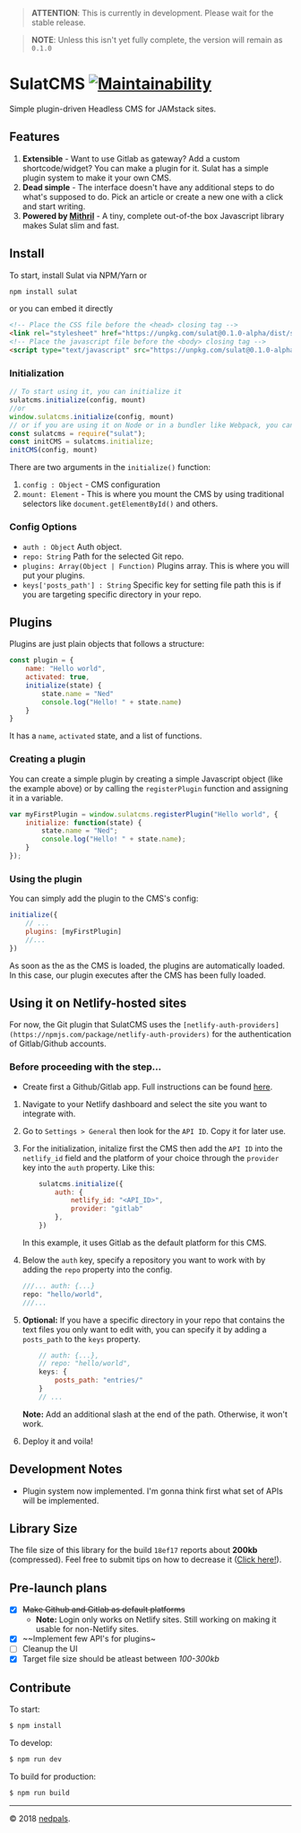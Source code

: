 > **ATTENTION**: This is currently in development. Please wait for the stable release.

> **NOTE**: Unless this isn't yet fully complete, the version will remain as `0.1.0`

# SulatCMS [![Maintainability](https://api.codeclimate.com/v1/badges/c2985411330f1b918966/maintainability)](https://codeclimate.com/github/nedpals/sulatcms/maintainability)
Simple plugin-driven Headless CMS for JAMstack sites.

## Features
1. **Extensible** - Want to use Gitlab as gateway? Add a custom shortcode/widget? You can make a plugin for it. Sulat has a simple plugin system to make it your own CMS.
2. **Dead simple** - The interface doesn't have any additional steps to do what's supposed to do. Pick an article or create a new one with a click and start writing.
3. **Powered by [Mithril](https://mithril.js.org)** - A tiny, complete out-of-the box Javascript library makes Sulat slim and fast.

## Install
To start, install Sulat via NPM/Yarn or

```bash
npm install sulat
```
or you can embed it directly

```html
<!-- Place the CSS file before the <head> closing tag -->
<link rel="stylesheet" href="https://unpkg.com/sulat@0.1.0-alpha/dist/sulatcms.css">
<!-- Place the javascript file before the <body> closing tag -->
<script type="text/javascript" src="https://unpkg.com/sulat@0.1.0-alpha/dist/sulatcms.js">
```

### Initialization
```javascript
// To start using it, you can initialize it 
sulatcms.initialize(config, mount)
//or
window.sulatcms.initialize(config, mount)
// or if you are using it on Node or in a bundler like Webpack, you can import the module;
const sulatcms = require("sulat");
const initCMS = sulatcms.initialize;
initCMS(config, mount)
```

There are two arguments in the `initialize()` function:
1. `config : Object` - CMS configuration
2. `mount: Element` - This is where you mount the CMS by using traditional selectors like `document.getElementById()` and others.

### Config Options
- `auth : Object`
  Auth object.
- `repo: String`
  Path for the selected Git repo.
- `plugins: Array(Object | Function)`
  Plugins array. This is where you will put your plugins.
- `keys['posts_path'] : String`
  Specific key for setting file path this is if you are targeting specific directory in your repo.

## Plugins
Plugins are just plain objects that follows a structure:

```javascript
const plugin = {
    name: "Hello world",
    activated: true,
    initialize(state) {
        state.name = "Ned"
        console.log("Hello! " + state.name)
    }
}
```
It has a `name`, `activated` state, and a list of functions.

### Creating a plugin
You can create a simple plugin by creating a simple Javascript object (like the example above) or by calling the `registerPlugin` function and assigning it in a variable.

```javascript
var myFirstPlugin = window.sulatcms.registerPlugin("Hello world", {
    initialize: function(state) {
        state.name = "Ned";
        console.log("Hello! " + state.name);
    }
});
```

### Using the plugin
You can simply add the plugin to the CMS's config:
```javascript
initialize({
    // ...
    plugins: [myFirstPlugin]
    //...
})
```
As soon as the as the CMS is loaded, the plugins are automatically loaded. In this case, our plugin executes after the CMS has been fully loaded.

## Using it on Netlify-hosted sites
For now, the Git plugin that SulatCMS uses the `[netlify-auth-providers](https://npmjs.com/package/netlify-auth-providers)` for the authentication of Gitlab/Github accounts.

### Before proceeding with the step...
- Create first a Github/Gitlab app. Full instructions can be found [here](https://www.netlify.com/docs/authentication-providers).

1. Navigate to your Netlify dashboard and select the site you want to integrate with.
2. Go to `Settings > General` then look for the `API ID`. Copy it for later use.
3. For the initialization, initalize first the CMS then add the `API ID` into the `netlify_id` field and the platform of your choice through the `provider` key into the `auth` property. Like this:
    ```javascript
        sulatcms.initialize({
            auth: {
                netlify_id: "<API_ID>",
                provider: "gitlab"
            },
        })
    ```
    In this example, it uses Gitlab as the default platform for this CMS.
4. Below the `auth` key, specify a repository you want to work with by adding the `repo` property into the config.
    ```javascript
    ///... auth: {...}
    repo: "hello/world",
    ///...
    ```
5. **Optional:** If you have a specific directory in your repo that contains the text files you only want to edit with, you can specify it by adding a `posts_path` to the `keys` property.
    ```javascript
        // auth: {...},
        // repo: "hello/world",
        keys: {
            posts_path: "entries/"
        }
        // ...
    ```
    **Note:** Add an additional slash at the end of the path. Otherwise, it won't work.

6. Deploy it and voila!

## Development Notes
- Plugin system now implemented. I'm gonna think first what set of APIs will be implemented.
<!-- - As much as possible, we will be avoiding jQuery or any library that might bloat the app to stay true about it's "lightweight" size. -->

## Library Size
The file size of this library for the build `18ef17` reports about **200kb** (compressed). Feel free to submit tips on how to decrease it ([Click here!](https://github.com/nedpals/sulatcms/issues/3)).

## Pre-launch plans
- [x] ~~Make Github and Gitlab as default platforms~~
   - **Note:** Login only works on Netlify sites. Still working on making it usable for non-Netlify sites.
- [x] ~~Implement few API's for plugins~
- [ ] Cleanup the UI
- [x] Target file size should be atleast between *100-300kb*

## Contribute
To start:

```bash
$ npm install
```


To develop:

```bash
$ npm run dev
```

To build for production:

```bash
$ npm run build
```

---

&copy; 2018 [nedpals](https://github.com/nedpals).
